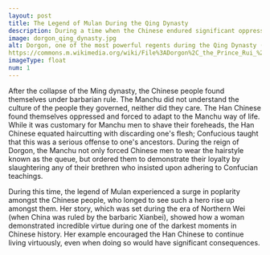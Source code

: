 ```yaml
---
layout: post
title: The Legend of Mulan During the Qing Dynasty
description: During a time when the Chinese endured significant oppression, the legend of Mulan experienced a surge in poplarity, as the people longed for such a hero.
image: dorgon_qing_dynasty.jpg
alt: Dorgon, one of the most powerful regents during the Qing Dynasty (<a href="
https://commons.m.wikimedia.org/wiki/File%3ADorgon%2C_the_Prince_Rui_%2817th_century%29.jpg">Wikimedia Commons</a>).
imageType: float
num: 1
---
```


After the collapse of the Ming dynasty, the Chinese people found themselves under barbarian rule. The Manchu did not understand the culture of the people they governed, neither did they care. The Han Chinese found themselves oppressed and forced to adapt to the Manchu way of life. While it was customary for Manchu men to shave their foreheads, the Han Chinese equated haircutting with discarding one's flesh; Confucious taught that this was a serious offense to one's ancestors. During the reign of Dorgon, the Manchu not only forced Chinese men to wear the hairstyle known as the queue, but ordered them to demonstrate their loyalty by slaughtering any of their brethren who insisted upon adhering to Confucian teachings.

During this time, the legend of Mulan experienced a surge in poplarity amongst the Chinese people, who longed to see such a hero rise up amongst them. Her story, which was set during the era of Northern Wei (when China was ruled by the barbaric Xianbei), showed how a woman demonstrated incredible virtue during one of the darkest moments in Chinese history. Her example encouraged the Han Chinese to continue living virtuously, even when doing so would have significant consequences.
